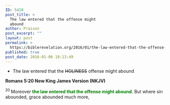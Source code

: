 ```yaml
---
ID: 5420
post_title: >
  The law entered that the offense might
  abound
author: Praison
post_excerpt: ""
layout: post
permalink: >
  https://biblerevelation.org/2016/01/the-law-entered-that-the-offense-might-abound/
published: true
post_date: 2016-01-06 18:13:49
---
```

<ul>
	<li>The law entered that the <del>HOLINESS</del> offense might abound</li>
</ul>
<strong><span class="passage-display-bcv">Romans 5:20
</span><span class="passage-display-version">New King James Version (NKJV)</span></strong>

<span id="en-NKJV-28068" class="text Rom-5-20"><sup class="versenum">20 </sup>Moreover <span style="color: #008000;"><strong>the law entered that the offense might abound</strong></span>. But where sin abounded, grace abounded much more,</span>